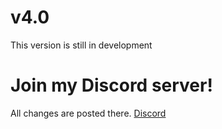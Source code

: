 # v4.0
This version is still in development

# Join my Discord server!
All changes are posted there.
[Discord](https://discord.gg/pqAFVCKZhz)
